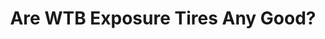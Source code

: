 ---
layout: community
category: community
title: "Are WTB Exposure Tires Any Good?"
description: "These WTB Exposure tires (photos and link here) came with the gravel bike I just bought. How do people think the tires will perform on somewhat loose dirt/somewhat rocky trail (Marin Headlands)?"
isTopLevel: false
isSingleLevel: false
isArticle: false
datePublished: 2022-06-22 10:53:00 +0300
dateModified: 2022-06-22 10:53:00 +0300
published: false
---